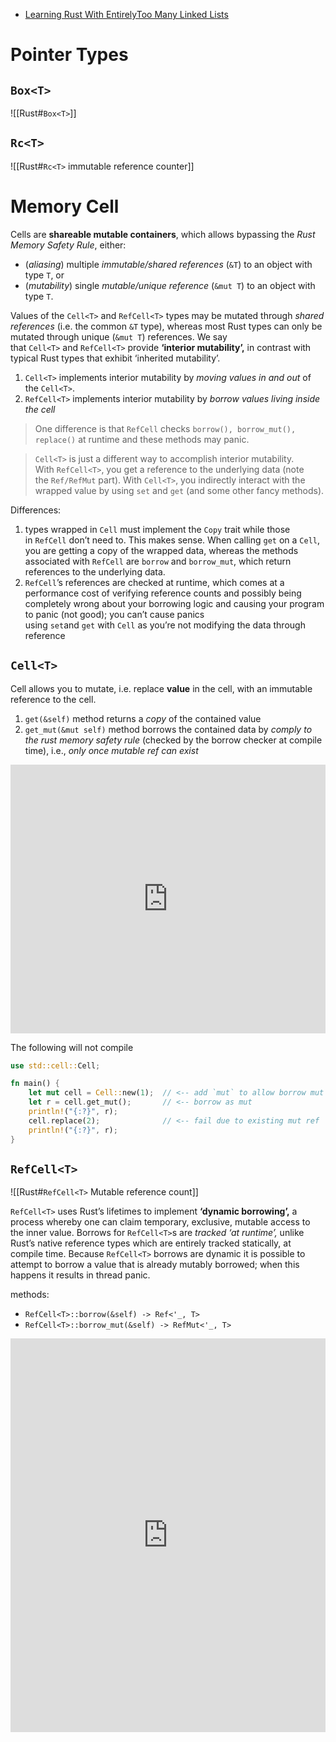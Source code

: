 
- [Learning Rust With EntirelyToo Many Linked Lists](https://rust-unofficial.github.io/too-many-lists/index.html)

# Pointer Types

##  `Box<T>`

![[Rust#`Box<T>`]]



## `Rc<T>`

![[Rust#`Rc<T>` immutable reference counter]]


# Memory Cell

Cells are **shareable mutable containers**, which allows bypassing the _Rust Memory Safety Rule_, either:
- (_aliasing_) multiple _immutable/shared references_ (`&T`) to an object with type `T`, or
- (_mutability_) single _mutable/unique reference_ (`&mut T`) to an object with type `T`.

Values of the `Cell<T>` and `RefCell<T>` types may be mutated through _shared references_ (i.e. the common `&T` type), whereas most Rust types can only be mutated through unique (`&mut T`) references. We say that `Cell<T>` and `RefCell<T>` provide **‘interior mutability’,** in contrast with typical Rust types that exhibit ‘inherited mutability’.

1. `Cell<T>` implements interior mutability by _moving values in and out_ of the `Cell<T>`.
2. `RefCell<T>` implements interior mutability by _borrow values living inside the cell_

> One difference is that `RefCell` checks `borrow(), borrow_mut(), replace()` at runtime and these methods may panic.


> `Cell<T>` is just a different way to accomplish interior mutability. With `RefCell<T>`, you get a reference to the underlying data (note the `Ref/RefMut` part). With `Cell<T>`, you indirectly interact with the wrapped value by using `set` and `get` (and some other fancy methods).


Differences:
1. types wrapped in `Cell` must implement the `Copy` trait while those in `RefCell` don’t need to. This makes sense. When calling `get` on a `Cell`, you are getting a copy of the wrapped data, whereas the methods associated with `RefCell` are `borrow` and `borrow_mut`, which return references to the underlying data.
2. `RefCell`’s references are checked at runtime, which comes at a performance cost of verifying reference counts and possibly being completely wrong about your borrowing logic and causing your program to panic (not good); you can’t cause panics using `set`and `get` with `Cell` as you’re not modifying the data through reference


## `Cell<T>`

Cell allows you to mutate, i.e. replace **value** in the cell, with an immutable reference to the cell.

1. `get(&self)` method returns a _copy_ of the contained value
2. `get_mut(&mut self)` method borrows the contained data by _comply to the rust memory safety rule_ (checked by the borrow checker at compile time), i.e., _only once mutable ref can exist_

<iframe width="100%" height="430" src="https://play.rust-lang.org/?version=stable&mode=debug&edition=2021&code=use%20std%3A%3Acell%3A%3ACell%3B%0A%0Afn%20main()%20%7B%0A%20%20%20%20let%20cell%20%3D%20Cell%3A%3Anew(1)%3B%20%20%2F%2F%20%3C--%20notice%20no%20%60mut%60%20here%0A%20%20%20%20let%20r1%20%3D%20%26cell%3B%0A%20%20%20%20println!(%22%7B%3A%3F%7D%22%2C%20r1)%3B%20%20%2F%2F%20prints%201%3B%0A%20%20%20%20cell.replace(2)%3B%0A%20%20%20%20let%20r2%20%3D%20%26cell%3B%0A%20%20%20%20println!(%22%7B%3A%3F%7D%22%2C%20r1)%3B%20%20%2F%2F%20prints%202%3B%0A%20%20%20%20r1.replace(3)%3B%0A%20%20%20%20println!(%22%7B%3A%3F%7D%22%2C%20r2)%3B%20%20%2F%2F%20prints%203%3B%0A%7D" title="YouTube video player" frameborder="0"  allowfullscreen></iframe>

The following will not compile 

```rust
use std::cell::Cell;

fn main() {
    let mut cell = Cell::new(1);  // <-- add `mut` to allow borrow mut later
    let r = cell.get_mut();       // <-- borrow as mut
    println!("{:?}", r);
    cell.replace(2);              // <-- fail due to existing mut ref
    println!("{:?}", r);
}
```


## `RefCell<T>`

![[Rust#`RefCell<T>` Mutable reference count]]

`RefCell<T>` uses Rust’s lifetimes to implement **‘dynamic borrowing’,** a process whereby one can claim temporary, exclusive, mutable access to the inner value. 
Borrows for `RefCell<T>`s are _tracked ‘at runtime’,_ unlike Rust’s native reference types which are entirely tracked statically, at compile time. 
Because `RefCell<T>` borrows are dynamic it is possible to attempt to borrow a value that is already mutably borrowed; when this happens it results in thread panic.

methods:
- `RefCell<T>::borrow(&self) -> Ref<'_, T>`
- `RefCell<T>::borrow_mut(&self) -> RefMut<'_, T>`

<iframe width="100%" height="630" src="https://play.rust-lang.org/?version=stable&mode=debug&edition=2021&code=use%20std%3A%3Acell%3A%3ARefCell%3B%0A%0A%23%5Bderive(Debug)%5D%0Astruct%20A%20%7B%0A%20%20%20%20m%3A%20%5Busize%3B%201%5D%2C%0A%20%20%20%20n%20%3A%20%5Busize%3B%201%5D%0A%7D%0A%0A%23%5Ballow(unused)%5D%0Aimpl%20A%20%7B%0A%20%20%20%20fn%20m(%26self)%20-%3E%20usize%20%7B%20self.m%5B0%5D%20%7D%0A%20%20%20%20fn%20n(%26self)%20-%3E%20usize%20%7B%20self.n%5B0%5D%20%7D%0A%20%20%20%20%0A%20%20%20%20fn%20set_m(%26mut%20self%2C%20value%3A%20usize)%20%20%7B%20self.m%5B0%5D%20%3D%20value%20%7D%0A%20%20%20%20fn%20set_n(%26mut%20self%2C%20value%3A%20usize)%20%20%7B%20self.n%5B0%5D%20%3D%20value%20%7D%0A%7D%0A%0Afn%20main()%20%7B%0A%20%20%20%20let%20refcell%20%3D%20RefCell%3A%3Anew(A%20%7Bm%3A%20%5B0%5D%2C%20n%3A%20%5B1%5D%7D)%3B%0A%20%20%20%20println!(%22%7B%3A%23%3F%7D%22%2C%20refcell)%3B%0A%20%20%20%20let%20m%20%3D%20refcell.borrow().m()%3B%0A%20%20%20%20refcell.borrow_mut().set_n(m)%3B%0A%20%20%20%20println!(%22%7B%3A%23%3F%7D%22%2C%20refcell)%3B%0A%7D" title="YouTube video player" frameborder="0"  allowfullscreen></iframe>